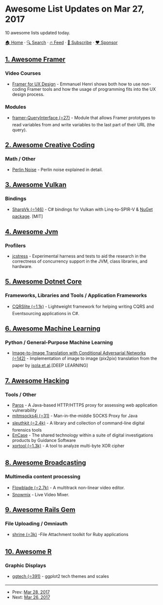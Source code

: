 # Awesome List Updates on Mar 27, 2017

10 awesome lists updated today.

[🏠 Home](/README.md) · [🔍 Search](https://www.trackawesomelist.com/search/) · [🔥 Feed](https://www.trackawesomelist.com/rss.xml) · [📮 Subscribe](https://trackawesomelist.us17.list-manage.com/subscribe?u=d2f0117aa829c83a63ec63c2f&id=36a103854c) · [❤️  Sponsor](https://github.com/sponsors/theowenyoung)



## [1. Awesome Framer](/content/podo/awesome-framer/README.md)

### Video Courses

*   [Framer for UX Design](https://www.lynda.com/FramerJS-tutorials/UX-Design-Tools-Framer/562923-2.html) - Emmanuel Henri shows both how to use non-coding Framer tools and how the usage of programming fits into the UX design process.

### Modules

*   [framer-QueryInterface (⭐27)](https://github.com/marckrenn/framer-QueryInterface) - Module that allows Framer prototypes to read variables from and write variables to the last part of their URL (the query).

## [2. Awesome Creative Coding](/content/terkelg/awesome-creative-coding/README.md)

### Math / Other

*   [Perlin Noise](https://eev.ee/blog/2016/05/29/perlin-noise/) - Perlin noise explained in detail.

## [3. Awesome Vulkan](/content/vinjn/awesome-vulkan/README.md)

### Bindings

*   [SharpVk (⭐146)](https://github.com/FacticiusVir/SharpVk) - C# bindings for Vulkan with Linq-to-SPIR-V & [NuGet package](https://www.nuget.org/packages/SharpVk). \[MIT]

## [4. Awesome Jvm](/content/deephacks/awesome-jvm/README.md)

### Profilers

*   [jcstress](http://openjdk.java.net/projects/code-tools/jcstress/) - Experimental harness and tests to aid the research in the correctness of concurrency support in the JVM, class libraries, and hardware.

## [5. Awesome Dotnet Core](/content/thangchung/awesome-dotnet-core/README.md)

### Frameworks, Libraries and Tools / Application Frameworks

*   [CQRSlite (⭐1.1k)](https://github.com/gautema/CQRSlite) - Lightweight framework for helping writing CQRS and Eventsourcing applications in C#.

## [6. Awesome Machine Learning](/content/josephmisiti/awesome-machine-learning/README.md)

### Python / General-Purpose Machine Learning

*   [Image-to-Image Translation with Conditional Adversarial Networks (⭐142)](https://github.com/williamFalcon/pix2pix-keras) - Implementation of image to image (pix2pix) translation from the paper by [isola et al](https://arxiv.org/pdf/1611.07004.pdf).\[DEEP LEARNING]

## [7. Awesome Hacking](/content/carpedm20/awesome-hacking/README.md)

### Tools / Other

*   [Paros](http://sourceforge.net/projects/paros/) - A Java-based HTTP/HTTPS proxy for assessing web application vulnerability
*   [mitmsocks4j (⭐31)](https://github.com/Akdeniz/mitmsocks4j) - Man-in-the-middle SOCKS Proxy for Java
*   [sleuthkit (⭐2.4k)](https://github.com/sleuthkit/sleuthkit) - A library and collection of command-line digital forensics tools
*   [EnCase](https://www.guidancesoftware.com/products/Pages/encase-forensic/overview.aspx) - The shared technology within a suite of digital investigations products by Guidance Software
*   [xortool (⭐1.3k)](https://github.com/hellman/xortool) - A tool to analyze multi-byte XOR cipher

## [8. Awesome Broadcasting](/content/ebu/awesome-broadcasting/README.md)

### Multimedia content processing

*   [Flowblade (⭐2.7k)](https://github.com/jliljebl/flowblade) - A multitrack non-linear video editor.
*   [Snowmix](https://sourceforge.net/projects/snowmix/) - Live Video Mixer.

## [9. Awesome Rails Gem](/content/hothero/awesome-rails-gem/README.md)

### File Uploading / Omniauth

*   [shrine (⭐3k)](https://github.com/janko-m/shrine) -File Attachment toolkit for Ruby applications

## [10. Awesome R](/content/qinwf/awesome-R/README.md)

### Graphic Displays

*   [ggtech (⭐391)](https://github.com/ricardo-bion/ggtech) - ggplot2 tech themes and scales

---

- Prev: [Mar 28, 2017](/content/2017/03/28/README.md)
- Next: [Mar 26, 2017](/content/2017/03/26/README.md)